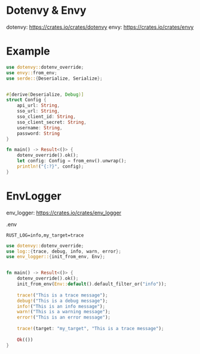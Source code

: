 # Dotenvy & Envy

dotenvy: https://crates.io/crates/dotenvy
envy: https://crates.io/crates/envy

# Example
```rust
use dotenvy::dotenv_override;
use envy::from_env;
use serde::{Deserialize, Serialize};


#[derive(Deserialize, Debug)]
struct Config {
    api_url: String,
    sso_url: String,
    sso_client_id: String,
    sso_client_secret: String,
    username: String,
    password: String
}

fn main() -> Result<()> {
    dotenv_override().ok();
    let config: Config = from_env().unwrap();
    println!("{:?}", config);
}
```

# EnvLogger

env_logger: https://crates.io/crates/env_logger


.env
```env
RUST_LOG=info,my_target=trace
```

```rust
use dotenvy::dotenv_override;
use log::{trace, debug, info, warn, error};
use env_logger::{init_from_env, Env};


fn main() -> Result<()> {
    dotenv_override().ok();
    init_from_env(Env::default().default_filter_or("info"));
    
    trace!("This is a trace message");
    debug!("This is a debug message");
    info!("This is an info message");
    warn!("This is a warning message");
    error!("This is an error message");
    
    trace!(target: "my_target", "This is a trace message");
    
    Ok(())
}
```